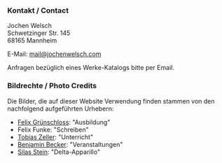 ### Kontakt / Contact

Jochen Welsch  
Schwetzinger Str. 145  
68165 Mannheim  

E-Mail: [mail@jochenwelsch.com](mailto:mail@jochenwelsch.com)  

Anfragen bezüglich eines Werke-Katalogs bitte per Email.

### Bildrechte / Photo Credits

Die Bilder, die auf dieser Website Verwendung finden stammen von den nachfolgend aufgeführten Urhebern:

- [Felix Grünschloss](http://www.gruenschloss.net/): "Ausbildung"
- Felix Funke: "Schreiben"
- [Tobias Zeller](http://www.taboco.com/): "Unterricht"
- [Benjamin Becker](https://benjamin-becker.de/): "Veranstaltungen"
- [Silas Stein](https://www.silasstein.de/): "Delta-Apparillo"